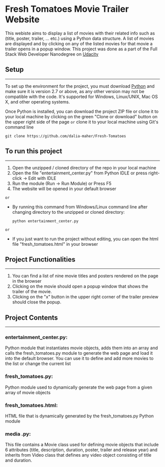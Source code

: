# Fresh Tomatoes Movie Trailer Website 

This webiste aims to display a list of movies with their related info such as (title, poster, trailer, ... etc.) using a Python data structure. A list of movies are displayed and by clicking on any of the listed movies for that movie a trailer opens in a popup window. This project was done as a part of the Full Stack Web Developer Nanodegree on [Udacity](https://www.udacity.com/course/full-stack-web-developer-nanodegree--nd004)

## Setup
--------

To set up the environment for the project, you must download [Python](https://www.python.org/downloads) and make sure it is
version 2.7 or above, as any other version may not be compatible with the code. It's supported for Windows, Linux/UNIX, Mac OS X, and other operating systems.

Once Python is installed, you can download the project ZIP file or clone it to your local machine by clicking on the green "Clone or download" button on the upper right side of the page
`or`
clone it to your local machine using Git's command line
```
git clone https://github.com/dalia-maher/Fresh-Tomatoes
```

## To run this project
----------------------

1. Open the unzipped / cloned directory of the repo in your local machine
2. Open the file "entertainment_center.py" from Python IDLE or press right-click -> Edit with IDLE
3. Run the module (Run -> Run Module) or Press F5
4. The website will be opened in your default browser

`or`
- By running this command from Windows/Linux command line after changing directory to the unzipped or cloned directory:
    ```
    python entertainment_center.py
    ```
`or`

- If you just want to run the project without editing, you can open the html file "fresh_tomatoes.html" in your browser


## Project Functionalities
-----------------------

1. You can find a list of nine movie titles and posters rendered on the page in the browser
2. Clicking on the movie should open a popup window that shows the trailer of the movie.
3. Clicking on the "x" button in the upper right corner of the trailer preview should close the popup.


## Project Contents
-------------------

### entertainment_center.py:
Python module that instantiates movie objects, adds them into an array and calls the fresh_tomatoes.py module to generate the web page and load it into the default browser. You can use it to define and add more movies to the list or change the current list

### fresh_tomatoes.py:
Python module used to dynamically generate the web page from a given array of movie objects

### fresh_tomatoes.html:
HTML file that is dynamically generated by the fresh_tomatoes.py Python module

### media .py:
This file contains a Movie class used for defining movie objects that include 6 attributes (title, description, duration, poster, trailer and release year) and inherits from Video class that defines any video object consisting of title and duration.

